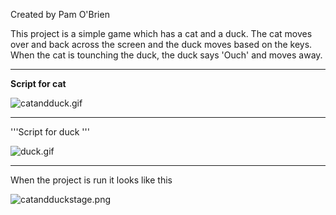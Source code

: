 Created by Pam O'Brien

This project is a simple game which has a cat and a duck. The cat moves
over and back across the screen and the duck moves based on the keys.
When the cat is tounching the duck, the duck says 'Ouch' and moves away.

-----

**Script for cat**

![catandduck.gif](../files/img/catandduck.gif "catandduck.gif")

-----

'''Script for duck '''

![duck.gif](../files/img/duck.gif "duck.gif")

-----

When the project is run it looks like this

![catandduckstage.png](../files/img/catandduckstage.png "catandduckstage.png")
